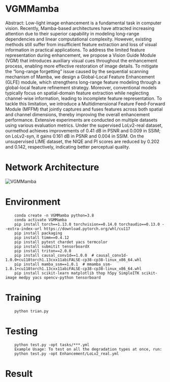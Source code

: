 # VGMMamba
Abstract: Low-light image enhancement is a fundamental task in computer vision. Recently, Mamba-based architectures have attracted increasing attention due to
their superior capability in modeling long-range dependencies and linear computational complexity. However, existing methods still suffer from insufficient
feature extraction and loss of visual information in practical applications. To
address the limited feature representation during enhancement, we propose a
Vision Guide Module (VGM) that introduces auxiliary visual cues throughout the enhancement process, enabling more effective restoration of image
details. To mitigate the “long-range forgetting” issue caused by the sequential scanning mechanism of Mamba, we design a Global-Local Feature Enhancement (GLFE) module, which strengthens long-range feature modeling
through a global-local feature refinement strategy. Moreover, conventional
models typically focus on spatial-domain feature extraction while neglecting
channel-wise information, leading to incomplete feature representation. To
tackle this limitation, we introduce a Multidimensional Feature Feed-Forward
Module (MFFM) that jointly captures and fuses features across both spatial
and channel dimensions, thereby improving the overall enhancement performance. Extensive experiments are conducted on multiple datasets using
various evaluation metrics. Under the supervised LoLv2-real dataset, ourmethod achieves improvements of 0.41 dB in PSNR and 0.009 in SSIM; on
LoLv2-syn, it gains 0.161 dB in PSNR and 0.004 in SSIM. On the unsupervised LIME dataset, the NIQE and PI scores are reduced by 0.202 and
0.142, respectively, indicating better perceptual quality.

# Network Architecture
![VGMMamba](https://github.com/user-attachments/assets/bc752afd-8600-45cf-b27f-3701d3c2b6d6)

#   Environment
        conda create -n VGMMamba python=3.8
        conda activate VGMMamba
        pip install torch==1.13.0 torchvision==0.14.0 torchaudio==0.13.0 --extra-index-url https://download.pytorch.org/whl/cu117
        pip install packaging
        pip install timm==0.4.12
        pip install pytest chardet yacs termcolor
        pip install submitit tensorboardX
        pip install triton==2.0.0
        pip install causal_conv1d==1.0.0  # causal_conv1d-1.0.0+cu118torch1.13cxx11abiFALSE-cp38-cp38-linux_x86_64.whl
        pip install mamba_ssm==1.0.1  # mmamba_ssm-1.0.1+cu118torch1.13cxx11abiFALSE-cp38-cp38-linux_x86_64.whl
        pip install scikit-learn matplotlib thop h5py SimpleITK scikit-image medpy yacs opencv-python tensorboard

#  Training
        python trian.py

#  Testing
        python test.py -opt tasks/***.yml
        Example Usage: To test on all the degradation types at once, run:
        python test.py -opt Enhancement/LoLv2_real.yml
#  Result
    
